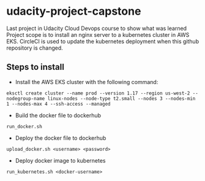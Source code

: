 # udacity-project-capstone
Last project in Udacity Cloud Devops course to show what was learned
Project scope is to install an nginx server to a kubernetes cluster in AWS EKS. 
CircleCI is used to update the kubernetes deployment when this github repository is changed. 

## Steps to install
* Install the AWS EKS cluster with the following command: 

`eksctl create cluster --name prod --version 1.17 --region us-west-2 --nodegroup-name linux-nodes --node-type t2.small --nodes 3 --nodes-min 1 --nodes-max 4 --ssh-access --managed`

* Build the docker file to dockerhub

`run_docker.sh`

* Deploy the docker file to dockerhub

`upload_docker.sh <username> <password>`

* Deploy docker image to kubernetes

`run_kubernetes.sh <docker-username>`






